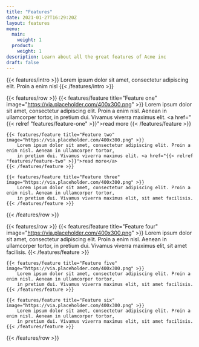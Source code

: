 ```yaml
---
title: "Features"
date: 2021-01-27T16:29:20Z
layout: features
menu:
  main:
    weight: 1
  product:
    weight: 1
description: Learn about all the great features of Acme inc
draft: false
---
```

{{< features/intro >}}
    Lorem ipsum dolor sit amet, consectetur adipiscing elit. Proin a enim nisl
{{< /features/intro >}}

{{< features/row >}}
    {{< features/feature title="Feature one" image="https://via.placeholder.com/400x300.png" >}}
        Lorem ipsum dolor sit amet, consectetur adipiscing elit. Proin a enim nisl. Aenean in ullamcorper tortor, 
        in pretium dui. Vivamus viverra maximus elit. <a href="{{< relref "features/feature-one" >}}">read more</a>
    {{< /features/feature >}}
        
    {{< features/feature title="Feature two" image="https://via.placeholder.com/400x300.png" >}}
        Lorem ipsum dolor sit amet, consectetur adipiscing elit. Proin a enim nisl. Aenean in ullamcorper tortor, 
        in pretium dui. Vivamus viverra maximus elit. <a href="{{< relref "features/feature-two" >}}">read more</a>
    {{< /features/feature >}}
    
    {{< features/feature title="Feature three" image="https://via.placeholder.com/400x300.png" >}}
        Lorem ipsum dolor sit amet, consectetur adipiscing elit. Proin a enim nisl. Aenean in ullamcorper tortor, 
        in pretium dui. Vivamus viverra maximus elit, sit amet facilisis.
    {{< /features/feature >}}
{{< /features/row >}}

{{< features/row >}}
    {{< features/feature title="Feature four" image="https://via.placeholder.com/400x300.png" >}}
        Lorem ipsum dolor sit amet, consectetur adipiscing elit. Proin a enim nisl. Aenean in ullamcorper tortor,
        in pretium dui. Vivamus viverra maximus elit, sit amet facilisis.
    {{< /features/feature >}}
    
    {{< features/feature title="Feature five" image="https://via.placeholder.com/400x300.png" >}}
        Lorem ipsum dolor sit amet, consectetur adipiscing elit. Proin a enim nisl. Aenean in ullamcorper tortor, 
        in pretium dui. Vivamus viverra maximus elit, sit amet facilisis.
    {{< /features/feature >}}
    
    {{< features/feature title="Feature six" image="https://via.placeholder.com/400x300.png" >}}
        Lorem ipsum dolor sit amet, consectetur adipiscing elit. Proin a enim nisl. Aenean in ullamcorper tortor, 
        in pretium dui. Vivamus viverra maximus elit, sit amet facilisis.
    {{< /features/feature >}}
{{< /features/row >}}

